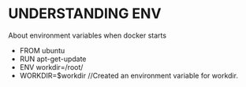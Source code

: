 # UNDERSTANDING ENV
About environment variables when docker starts
* FROM ubuntu
* RUN apt-get-update
* ENV workdir=/root/
* WORKDIR=$workdir
//Created an environment variable for workdir.

